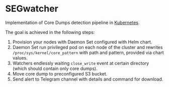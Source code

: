 # SEGwatcher

Implementation of Core Dumps detection pipeline in [Kubernetes](http://kubernetes.io).

The goal is achieved in the following steps:
1. Provision your nodes with Daemon Set configured with Helm chart.
2. Daemon Set run privileged pod on each node of the cluster and rewrites `/proc/sys/kernel/core_pattern` with path and pattern, provided via chart values.
3. Watchers endlessly waiting `close_write` event at certain directory (which should contain only core dumps).
4. Move core dump to preconfigured S3 bucket.
5. Send alert to Telegram channel with details and command for download.
